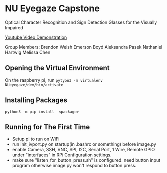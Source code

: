 # NU Eyegaze Capstone
Optical Character Recognition and Sign Detection Glasses for the Visually Impaired

[Youtube Video Demonstration](https://youtu.be/peDaGbRYc8M)

Group Members: 
Brendon Welsh
Emerson Boyd
Aleksandra Pasek
Nathaniel Hartwig
Melissa Chen

## Opening the Virtual Environment
On the raspberry pi, run `pytyon3 -m virtualenv NUeyegaze/dev/bin/activate`

## Installing Packages
`python3 -m pip install  <package>`

## Running for The First Time
- Setup pi to run on WiFi
- run init_ivport.py on startup(in .bashrc or something) before image.py
- enable Camera, SSH, VNC, SPI, I2C, Serial Port, 1 Wire, Remote GPIO under "interfaces" in RPi Configuration settings.  
- make sure "listen_for_button_press.sh" is configured. need button input program otherwise image.py won't respond to button press. 
